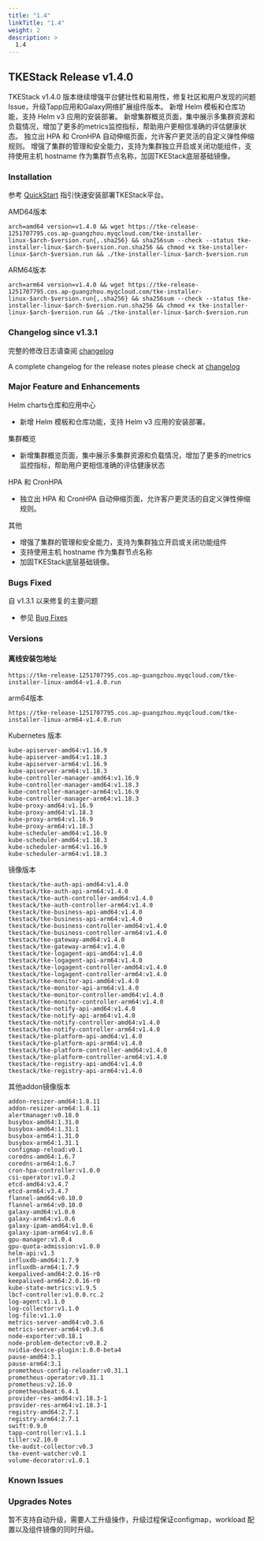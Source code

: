```yaml
---
title: "1.4"
linkTitle: "1.4"
weight: 2
description: >
  1.4
---
```


## TKEStack Release v1.4.0

TKEStack v1.4.0 版本继续增强平台健壮性和易用性，修复社区和用户发现的问题Issue，升级Tapp应用和Galaxy网络扩展组件版本。 新增 Helm 模板和仓库功能，支持 Helm v3 应用的安装部署。 新增集群概览页面，集中展示多集群资源和负载情况，增加了更多的metrics监控指标，帮助用户更相信准确的评估健康状态。 独立出 HPA 和 CronHPA 自动伸缩页面，允许客户更灵活的自定义弹性伸缩规则。 增强了集群的管理和安全能力，支持为集群独立开启或关闭功能组件，支持使用主机 hostname 作为集群节点名称，加固TKEStack底层基础镜像。

### Installation

参考 [QuickStart](https://github.com/tkestack/tke#quickstart) 指引快速安装部署TKEStack平台。

AMD64版本

```text
arch=amd64 version=v1.4.0 && wget https://tke-release-1251707795.cos.ap-guangzhou.myqcloud.com/tke-installer-linux-$arch-$version.run{,.sha256} && sha256sum --check --status tke-installer-linux-$arch-$version.run.sha256 && chmod +x tke-installer-linux-$arch-$version.run && ./tke-installer-linux-$arch-$version.run
```

ARM64版本

```text
arch=arm64 version=v1.4.0 && wget https://tke-release-1251707795.cos.ap-guangzhou.myqcloud.com/tke-installer-linux-$arch-$version.run{,.sha256} && sha256sum --check --status tke-installer-linux-$arch-$version.run.sha256 && chmod +x tke-installer-linux-$arch-$version.run && ./tke-installer-linux-$arch-$version.run
```

### Changelog since v1.3.1

完整的修改日志请查阅 [changelog](https://github.com/tkestack/tke/blob/master/CHANGELOG/CHANGELOG-1.4.md)

A complete changelog for the release notes please check at [changelog](https://github.com/tkestack/tke/blob/master/CHANGELOG/CHANGELOG-1.4.md)

### Major Feature and Enhancements

Helm charts仓库和应用中心

* 新增 Helm 模板和仓库功能，支持 Helm v3 应用的安装部署。

集群概览

* 新增集群概览页面，集中展示多集群资源和负载情况，增加了更多的metrics监控指标，帮助用户更相信准确的评估健康状态

HPA 和 CronHPA

* 独立出 HPA 和 CronHPA 自动伸缩页面，允许客户更灵活的自定义弹性伸缩规则。

其他

* 增强了集群的管理和安全能力，支持为集群独立开启或关闭功能组件
* 支持使用主机 hostname 作为集群节点名称
* 加固TKEStack底层基础镜像。

### Bugs Fixed

自 v1.3.1 以来修复的主要问题

* 参见 [Bug Fixes](https://github.com/tkestack/tke/blob/master/CHANGELOG/CHANGELOG-1.4.md#bug-fixes)

### Versions

#### 离线安装包地址

```text
https://tke-release-1251707795.cos.ap-guangzhou.myqcloud.com/tke-installer-linux-amd64-v1.4.0.run
```

arm64版本

```text
https://tke-release-1251707795.cos.ap-guangzhou.myqcloud.com/tke-installer-linux-arm64-v1.4.0.run
```

Kubernetes 版本

```text
kube-apiserver-amd64:v1.16.9
kube-apiserver-amd64:v1.18.3
kube-apiserver-arm64:v1.16.9
kube-apiserver-arm64:v1.18.3
kube-controller-manager-amd64:v1.16.9
kube-controller-manager-amd64:v1.18.3
kube-controller-manager-arm64:v1.16.9
kube-controller-manager-arm64:v1.18.3
kube-proxy-amd64:v1.16.9
kube-proxy-amd64:v1.18.3
kube-proxy-arm64:v1.16.9
kube-proxy-arm64:v1.18.3
kube-scheduler-amd64:v1.16.9
kube-scheduler-amd64:v1.18.3
kube-scheduler-arm64:v1.16.9
kube-scheduler-arm64:v1.18.3
```

镜像版本

```text
tkestack/tke-auth-api-amd64:v1.4.0
tkestack/tke-auth-api-arm64:v1.4.0
tkestack/tke-auth-controller-amd64:v1.4.0
tkestack/tke-auth-controller-arm64:v1.4.0
tkestack/tke-business-api-amd64:v1.4.0
tkestack/tke-business-api-arm64:v1.4.0
tkestack/tke-business-controller-amd64:v1.4.0
tkestack/tke-business-controller-arm64:v1.4.0
tkestack/tke-gateway-amd64:v1.4.0
tkestack/tke-gateway-arm64:v1.4.0
tkestack/tke-logagent-api-amd64:v1.4.0
tkestack/tke-logagent-api-arm64:v1.4.0
tkestack/tke-logagent-controller-amd64:v1.4.0
tkestack/tke-logagent-controller-arm64:v1.4.0
tkestack/tke-monitor-api-amd64:v1.4.0
tkestack/tke-monitor-api-arm64:v1.4.0
tkestack/tke-monitor-controller-amd64:v1.4.0
tkestack/tke-monitor-controller-arm64:v1.4.0
tkestack/tke-notify-api-amd64:v1.4.0
tkestack/tke-notify-api-arm64:v1.4.0
tkestack/tke-notify-controller-amd64:v1.4.0
tkestack/tke-notify-controller-arm64:v1.4.0
tkestack/tke-platform-api-amd64:v1.4.0
tkestack/tke-platform-api-arm64:v1.4.0
tkestack/tke-platform-controller-amd64:v1.4.0
tkestack/tke-platform-controller-arm64:v1.4.0
tkestack/tke-registry-api-amd64:v1.4.0
tkestack/tke-registry-api-arm64:v1.4.0
```

其他addon镜像版本

```text
addon-resizer-amd64:1.8.11
addon-resizer-arm64:1.8.11
alertmanager:v0.18.0
busybox-amd64:1.31.0
busybox-amd64:1.31.1
busybox-arm64:1.31.0
busybox-arm64:1.31.1
configmap-reload:v0.1
coredns-amd64:1.6.7
coredns-arm64:1.6.7
cron-hpa-controller:v1.0.0
csi-operator:v1.0.2
etcd-amd64:v3.4.7
etcd-arm64:v3.4.7
flannel-amd64:v0.10.0
flannel-arm64:v0.10.0
galaxy-amd64:v1.0.6
galaxy-arm64:v1.0.6
galaxy-ipam-amd64:v1.0.6
galaxy-ipam-arm64:v1.0.6
gpu-manager:v1.0.4
gpu-quota-admission:v1.0.0
helm-api:v1.3
influxdb-amd64:1.7.9
influxdb-arm64:1.7.9
keepalived-amd64:2.0.16-r0
keepalived-arm64:2.0.16-r0
kube-state-metrics:v1.9.5
lbcf-controller:v1.0.0.rc.2
log-agent:v1.1.0
log-collector:v1.1.0
log-file:v1.1.0
metrics-server-amd64:v0.3.6
metrics-server-arm64:v0.3.6
node-exporter:v0.18.1
node-problem-detector:v0.8.2
nvidia-device-plugin:1.0.0-beta4
pause-amd64:3.1
pause-arm64:3.1
prometheus-config-reloader:v0.31.1
prometheus-operator:v0.31.1
prometheus:v2.16.0
prometheusbeat:6.4.1
provider-res-amd64:v1.18.3-1
provider-res-arm64:v1.18.3-1
registry-amd64:2.7.1
registry-arm64:2.7.1
swift:0.9.0
tapp-controller:v1.1.1
tiller:v2.10.0
tke-audit-collector:v0.3
tke-event-watcher:v0.1
volume-decorator:v1.0.1
```

### Known Issues

### Upgrades Notes

暂不支持自动升级，需要人工升级操作，升级过程保证configmap，workload 配置以及组件镜像的同时升级。

